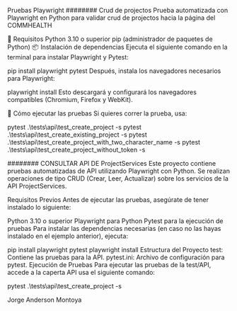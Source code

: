 Pruebas Playwright
######## Crud de projectos 
Prueba automatizada con Playwright en Python para validar crud de projectos hacia la página del COMMHEALTH

📌 Requisitos
Python 3.10 o superior
pip (administrador de paquetes de Python)
📦 Instalación de dependencias
Ejecuta el siguiente comando en la terminal para instalar Playwright y Pytest:

pip install playwright pytest
Después, instala los navegadores necesarios para Playwright:

playwright install
Esto descargará y configurará los navegadores compatibles (Chromium, Firefox y WebKit).

🚀 Cómo ejecutar las pruebas
Si quieres correr la prueba, usa:

pytest .\tests\api\test_create_project -s
pytest .\tests\api\test_create_existing_project -s
pytest .\tests\api\test_create_project_with_two_character_name -s
pytest .\tests\api\test_create_project_without_token -s


######## CONSULTAR API DE ProjectServices
Este proyecto contiene pruebas automatizadas de API utilizando Playwright con Python. Se realizan operaciones de tipo CRUD (Crear, Leer, Actualizar) sobre los servicios de la API ProjectServices.

Requisitos Previos
Antes de ejecutar las pruebas, asegúrate de tener instalado lo siguiente:

Python 3.10 o superior
Playwright para Python
Pytest para la ejecución de pruebas
Para instalar las dependencias necesarias (en caso no las hayas instalado en el ejemplo anterior), ejecuta:

pip install playwright pytest
playwright install
Estructura del Proyecto
test: Contiene las pruebas para la API.
pytest.ini: Archivo de configuración para pytest.
Ejecución de Pruebas
Para ejecutar las pruebas de la test/API, accede a la caperta API usa el siguiente comando:

pytest .\tests\api\test_create_project -s

Jorge Anderson Montoya
